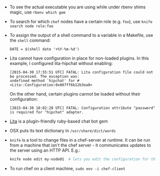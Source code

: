 * To see the actual executable you are using while under rbenv shims magic, use `rbenv which gem`
* To search for which `chef` nodes have a certain role (e.g. `foo`), use `knife search node role:foo`
* To assign the output of a shell command to a variable in a Makefile, use the `shell` command:

    ```make
    DATE = $(shell date '+%Y-%m-%d')
    ```
* Lita cannot have configuration in place for non-loaded plugins. In this example, I configured lita-hipchat without enabling:

    ```
    [2015-04-30 17:55:51 UTC] FATAL: Lita configuration file could not be processed. The exception was:
    undefined method `hipchat' for #<Lita::Configuration:0x007ff6b12b3ea0>
    ```
    
    On the other hand, certain plugins cannot be loaded without their configuration:
    ```
    [2015-04-30 18:02:28 UTC] FATAL: Configuration attribute "password" is required for "hipchat" adapter.
    ```
* [Lita](https://www.lita.io/) is a plugin-friendly ruby-based chat bot gem
* OSX puts its text dictionary in `/usr/share/dict/words`
* `knife` is a tool to change files in a chef-server at runtime. It can be run from a
    machine that isn't the chef server - it communicates updates to the server using an HTTP API. E.g.:

    ```bash
    knife node edit my-node01  # lets you edit the configuration for this node
    ```
* To run chef on a client machine, `sudo env -i chef-client`
